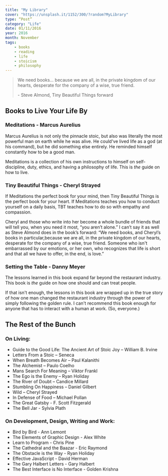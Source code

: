 ```yaml
---
title: "My Library"
cover: "https://unsplash.it/1152/300/?random?MyLibrary"
type: “Post”
category: "Life"
date: 01/11/2016
year: 2016
month: November
tags:
    - books
    - reading
    - life
    - stoicism
    - philosophy
---
```


<blockquote cite='Tiny Beautiful Things by Cheryl Strayed'>
  <p class='quote'>We need books... because we are all, in the private kingdom of our hearts, desperate for the company of a wise, true friend.</p>
  <p class='cite'>- Steve Almond, Tiny Beautiful Things forward</p>
</blockquote>

## Books to Live Your Life By

### Meditations - Marcus Aurelius

Marcus Aurelius is not only the pinnacle stoic, but also was literally the most powerful man on earth while he was alive. He could've lived life as a god (at his command), but he did something else entirely. He reminded himself constantly how to be a good man.

Meditations is a collection of his own instructions to himself on self-discipline, duty, ethics, and having a philosophy of life. This is _the_ guide on how to live.

### Tiny Beautiful Things - Cheryl Strayed

If Meditations the perfect book for your mind, then Tiny Beautiful Things is the perfect book for your heart. If Meditations teaches you how to conduct yourself on a daily basis, TBT teaches how to do so with empathy and compassion.

Cheryl and those who write into her become a whole bundle of friends that will tell you, when you need it most, “you aren’t alone.” I can’t say it as well as Steve Almond does in the book’s forward: “We need books, and Cheryl’s books in particular,because we are all, in the private kingdom of our hearts, desperate for the company of a wise, true friend. Someone who isn't embarrassed by our emotions, or her own, who recognizes that life is short and that all we have to offer, in the end, is love.”

### Setting the Table - Danny Meyer

The lessons learned in this book expand far beyond the restaurant industry. This book is _the_ guide on how one should and can treat people.

If that isn't enough, the lessons in this book are wrapped up in the true story of how one man changed the restaurant industry through the power of simply following the golden rule. I can't recommend this book enough for anyone that has to interact with a human at work. (So, everyone.)

<div class='Mini-Divider'> </div>

## The Rest of the Bunch

### On Living:

* Guide to the Good Life: The Ancient Art of Stoic Joy – William B. Irvine
* Letters From a Stoic – Seneca
* When Breath Becomes Air – Paul Kalanithi
* The Alchemist – Paulo Coelho
* Mans Search For Meaning – Viktor Frankl
* The Ego is the Enemy – Ryan Holiday
* The River of Doubt – Candice Millard
* Stumbling On Happiness – Daniel Gilbert
* Wild – Cheryl Strayed
* In Defense of Food – Michael Pollan
* The Great Gatsby - F. Scott Fitzgerald
* The Bell Jar - Sylvia Plath

### On Development, Design, Writing and Work:

* Bird by Bird - Ann Lemont
* The Elements of Graphic Design - Alex White
* Learn to Program - Chris Pine
* The Cathedral and the Baazar - Eric Raymond
* The Obstacle is the Way - Ryan Holiday
* Effective JavaScript - David Herman
* The Gary Halbert Letters - Gary Halbert
* The Best Interface is No Interface - Golden Krishna
